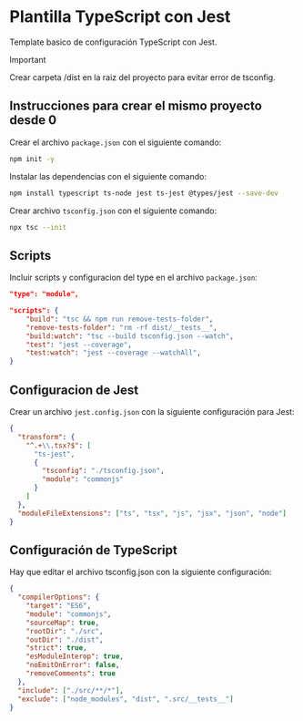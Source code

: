 # Plantilla TypeScript con Jest

Template basico de configuración TypeScript con Jest.
<br>

> [!IMPORTANT]
> Crear carpeta /dist en la raiz del proyecto para evitar error de tsconfig.

## Instrucciones para crear el mismo proyecto desde 0

Crear el archivo `package.json` con el siguiente comando:

```bash
npm init -y
```

Instalar las dependencias con el siguiente comando:

```bash
npm install typescript ts-node jest ts-jest @types/jest --save-dev
```

Crear archivo `tsconfig.json` con el siguiente comando:

```bash
npx tsc --init
```

## Scripts

Incluir scripts y configuracion del type en el archivo `package.json`:

```json
"type": "module",

"scripts": {
    "build": "tsc && npm run remove-tests-folder",
    "remove-tests-folder": "rm -rf dist/__tests__",
    "build:watch": "tsc --build tsconfig.json --watch",
    "test": "jest --coverage",
    "test:watch": "jest --coverage --watchAll",
}
```

## Configuracion de Jest

Crear un archivo `jest.config.json` con la siguiente configuración para Jest:

```json
{
  "transform": {
    "^.+\\.tsx?$": [
      "ts-jest",
      {
        "tsconfig": "./tsconfig.json",
        "module": "commonjs"
      }
    ]
  },
  "moduleFileExtensions": ["ts", "tsx", "js", "jsx", "json", "node"]
}
```

## Configuración de TypeScript

Hay que editar el archivo tsconfig.json con la siguiente configuración:

```json
{
  "compilerOptions": {
    "target": "ES6",
    "module": "commonjs",
    "sourceMap": true,
    "rootDir": "./src",
    "outDir": "./dist",
    "strict": true,
    "esModuleInterop": true,
    "noEmitOnError": false,
    "removeComments": true
  },
  "include": ["./src/**/*"],
  "exclude": ["node_modules", "dist", ".src/__tests__"]
}
```
